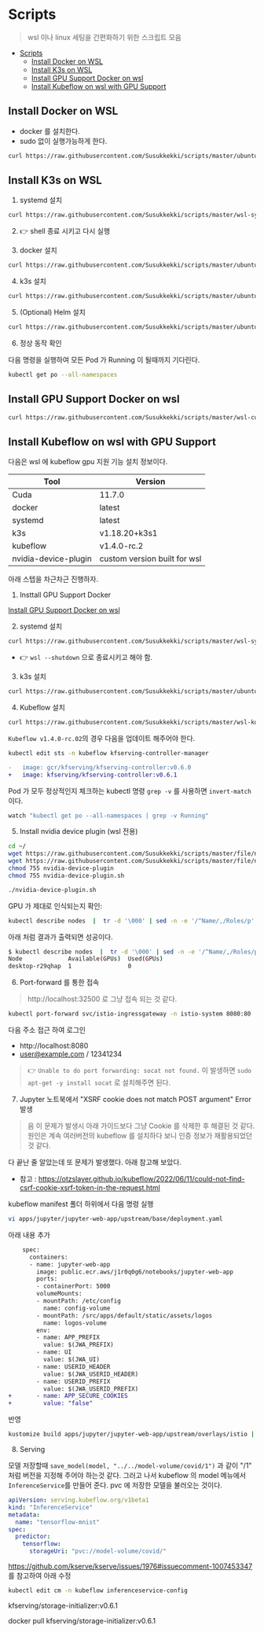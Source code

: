 # Scripts

> wsl 이나 linux 세팅을 간편화하기 위한 스크립트 모음

- [Scripts](#scripts)
  - [Install Docker on WSL](#install-docker-on-wsl)
  - [Install K3s on WSL](#install-k3s-on-wsl)
  - [Install GPU Support Docker on wsl](#install-gpu-support-docker-on-wsl)
  - [Install Kubeflow on wsl with GPU Support](#install-kubeflow-on-wsl-with-gpu-support)

## Install Docker on WSL

- docker 를 설치한다.
- sudo 없이 실행가능하게 한다.

```bash
curl https://raw.githubusercontent.com/Susukkekki/scripts/master/ubuntu-docker.sh | sh
```

## Install K3s on WSL

1. systemd 설치

```bash
curl https://raw.githubusercontent.com/Susukkekki/scripts/master/wsl-systemd.sh | sh
```

2. :point_right: shell 종료 시키고 다시 실행

3. docker 설치

```bash
curl https://raw.githubusercontent.com/Susukkekki/scripts/master/ubuntu-docker.sh | sh
```

4. k3s 설치

```bash
curl https://raw.githubusercontent.com/Susukkekki/scripts/master/ubuntu-k3s.sh | sh
```

5. (Optional) Helm 설치

```bash
curl https://raw.githubusercontent.com/Susukkekki/scripts/master/ubuntu-helm.sh | sh
```

6. 정상 동작 확인

다음 명령을 실행하여 모든 Pod 가 Running 이 될때까지 기다린다.

```bash
kubectl get po --all-namespaces
```

## Install GPU Support Docker on wsl

```bash
curl https://raw.githubusercontent.com/Susukkekki/scripts/master/wsl-cuda.sh | sh
```

## Install Kubeflow on wsl with GPU Support

다음은 wsl 에 kubeflow gpu 지원 기능 설치 정보이다.

| Tool                 | Version                      |
|----------------------|------------------------------|
| Cuda                 | 11.7.0                       |
| docker               | latest                       |
| systemd              | latest                       |
| k3s                  | v1.18.20+k3s1                |
| kubeflow             | v1.4.0-rc.2                  |
| nvidia-device-plugin | custom version built for wsl |

아래 스텝을 차근차근 진행하자.

1. Insttall GPU Support Docker

[Install GPU Support Docker on wsl](#install-gpu-support-docker-on-wsl)

2. systemd 설치

```bash
curl https://raw.githubusercontent.com/Susukkekki/scripts/master/wsl-systemd.sh | sh
```

- :point_right: `wsl --shutdown` 으로 종료시키고 해야 함.

3. k3s 설치

```bash
curl https://raw.githubusercontent.com/Susukkekki/scripts/master/ubuntu-k3s.sh | sh
```

4. Kubeflow 설치

```bash
curl https://raw.githubusercontent.com/Susukkekki/scripts/master/wsl-kubeflow.sh | sh
```

`Kubeflow v1.4.0-rc.02`의 경우 다음을 업데이트 해주어야 한다.

```bash
kubectl edit sts -n kubeflow kfserving-controller-manager
```

```diff
-   image: gcr/kfserving/kfserving-controller:v0.6.0
+   image: kfserving/kfserving-controller:v0.6.1
```


Pod 가 모두 정상적인지 체크하는 kubectl 명령 `grep -v` 를 사용하면 `invert-match` 이다.

```bash
watch "kubectl get po --all-namespaces | grep -v Running"
```

5. Install nvidia device plugin (wsl 전용)

```bash
cd ~/
wget https://raw.githubusercontent.com/Susukkekki/scripts/master/file/nvidia-device-plugin
wget https://raw.githubusercontent.com/Susukkekki/scripts/master/file/nvidia-device-plugin.sh
chmod 755 nvidia-device-plugin
chmod 755 nvidia-device-plugin.sh
```

```bash
./nvidia-device-plugin.sh
```

GPU 가 제대로 인식되는지 확인:

```bash
kubectl describe nodes  |  tr -d '\000' | sed -n -e '/^Name/,/Roles/p' -e '/^Capacity/,/Allocatable/p' -e '/^Allocated resources/,/Events/p'  | grep -e Name  -e  nvidia.com  | perl -pe 's/\n//'  |  perl -pe 's/Name:/\n/g' | sed 's/nvidia.com\/gpu:\?//g'  | sed '1s/^/Node Available(GPUs)  Used(GPUs)/' | sed 's/$/ 0 0 0/'  | awk '{print $1, $2, $3}'  | column -t
```

아래 처럼 결과가 출력되면 성공이다.

```bash
$ kubectl describe nodes  |  tr -d '\000' | sed -n -e '/^Name/,/Roles/p' -e '/^Capacity/,/Allocatable/p' -e '/^Allocated resources/,/Events/p'  | grep -e Name  -e  nvidia.com  | perl -pe 's/\n//'  |  perl -pe 's/Name:/\n/g' | sed 's/nvidia.com\/gpu:\?//g'  | sed '1s/^/Node Available(GPUs)  Used(GPUs)/' | sed 's/$/ 0 0 0/'  | awk '{print $1, $2, $3}'  | column -t
Node             Available(GPUs)  Used(GPUs)
desktop-r29qhap  1                0
```

6. Port-forward 를 통한 접속

> http://localhost:32500 로 그냥 접속 되는 것 같다.

```bash
kubectl port-forward svc/istio-ingressgateway -n istio-system 8080:80
```

다음 주소 접근 하여 로그인

- http://localhost:8080
- user@example.com / 12341234

> :point_right: `Unable to do port forwarding: socat not found.` 이 발생하면 `sudo apt-get -y install socat` 로 설치해주면 된다.

7. Jupyter 노트북에서 "XSRF cookie does not match POST argument" Error 발생

> 음 이 문제가 발생시 아래 가이드보다 그냥 Cookie 를 삭제한 후 해결된 것 같다. 원인은 계속 여러버전의 kubeflow 를 설치하다 보니 인증 정보가 재활용되었던 것 같다.

다 끝난 줄 알았는데 또 문제가 발생했다. 아래 참고해 보았다.

- 참고 : https://otzslayer.github.io/kubeflow/2022/06/11/could-not-find-csrf-cookie-xsrf-token-in-the-request.html

kubeflow manifest 폴더 하위에서 다음 명령 실행

```bash
vi apps/jupyter/jupyter-web-app/upstream/base/deployment.yaml
```

아래 내용 추가

```diff
    spec:
      containers:
      - name: jupyter-web-app
        image: public.ecr.aws/j1r0q0g6/notebooks/jupyter-web-app
        ports:
        - containerPort: 5000
        volumeMounts:
        - mountPath: /etc/config
          name: config-volume
        - mountPath: /src/apps/default/static/assets/logos
          name: logos-volume
        env:
        - name: APP_PREFIX
          value: $(JWA_PREFIX)
        - name: UI
          value: $(JWA_UI)
        - name: USERID_HEADER
          value: $(JWA_USERID_HEADER)
        - name: USERID_PREFIX
          value: $(JWA_USERID_PREFIX)
+       - name: APP_SECURE_COOKIES
+         value: "false"
```

반영

```bash
kustomize build apps/jupyter/jupyter-web-app/upstream/overlays/istio | kubectl apply -f -
```

8. Serving

모델 저장할때 `save_model(model, "../../model-volume/covid/1")` 과 같이 "/1" 처럼 버전을 지정해 주어야 하는것 같다. 그러고 나서 kubeflow 의 model 메뉴에서 `InferenceService`를 만들어 준다. pvc 에 저장한 모델을 불러오는 것이다.

```yaml
apiVersion: serving.kubeflow.org/v1beta1
kind: "InferenceService"
metadata:
  name: "tensorflow-mnist"
spec:
  predictor:
    tensorflow:
      storageUri: "pvc://model-volume/covid/"
```

https://github.com/kserve/kserve/issues/1976#issuecomment-1007453347 를 참고하여 아래 수정

```bash
kubectl edit cm -n kubeflow inferenceservice-config
```

kfserving/storage-initializer:v0.6.1

docker pull kfserving/storage-initializer:v0.6.1
